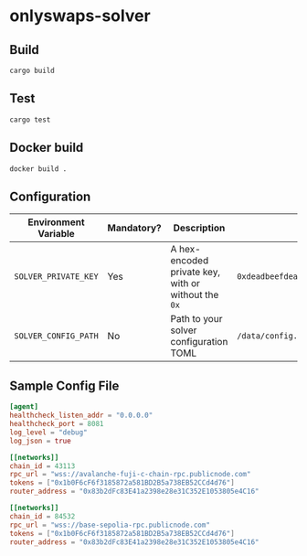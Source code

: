 # onlyswaps-solver

## Build
`cargo build`

## Test

`cargo test`

## Docker build

`docker build .`

## Configuration

| Environment Variable | Mandatory? | Description                                         | Example                                  | Default                           |
|----------------------|------------|-----------------------------------------------------|------------------------------------------|-----------------------------------|
| `SOLVER_PRIVATE_KEY` | Yes        | A hex-encoded private key, with or without the `0x` | `0xdeadbeefdeadbeefdeadbeefdeadbeefdead` | —                                 |
| `SOLVER_CONFIG_PATH` | No         | Path to your solver configuration TOML              | `/data/config.toml`                      | `~/.onlyswaps/solver/config.toml` |

## Sample Config File

```toml
[agent]
healthcheck_listen_addr = "0.0.0.0"
healthcheck_port = 8081
log_level = "debug"
log_json = true

[[networks]]
chain_id = 43113
rpc_url = "wss://avalanche-fuji-c-chain-rpc.publicnode.com"
tokens = ["0x1b0F6cF6f3185872a581BD2B5a738EB52CCd4d76"]
router_address = "0x83b2dFc83E41a2398e28e31C352E1053805e4C16"

[[networks]]
chain_id = 84532
rpc_url = "wss://base-sepolia-rpc.publicnode.com"
tokens = ["0x1b0F6cF6f3185872a581BD2B5a738EB52CCd4d76"]
router_address = "0x83b2dFc83E41a2398e28e31C352E1053805e4C16"

```
